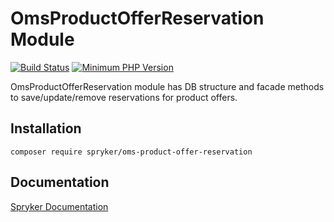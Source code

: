 # OmsProductOfferReservation Module
[![Build Status](https://travis-ci.org/spryker/oms-product-offer-reservation.svg)](https://travis-ci.org/spryker/oms-product-offer-reservation)
[![Minimum PHP Version](https://img.shields.io/badge/php-%3E%3D%207.3-8892BF.svg)](https://php.net/)

OmsProductOfferReservation module has DB structure and facade methods to save/update/remove reservations for product offers.

## Installation

```
composer require spryker/oms-product-offer-reservation
```

## Documentation

[Spryker Documentation](https://academy.spryker.com/developing_with_spryker/module_guide/modules.html)
